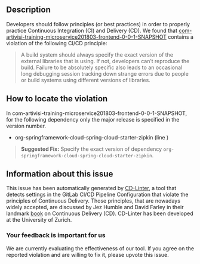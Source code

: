 
## Description
Developers should follow principles (or best practices) in order to properly practice Continuous Integration (CI) and Delivery (CD).
We found that [com-artivisi-training-microservice201803-frontend-0-0-1-SNAPSHOT](https://gitlab.com/training-microservices-2018-03/frontend/blob/master/.gitlab-ci.yml) contains a violation of the following CI/CD principle:

> A build system should always specify the exact version of the external libraries that is using.
If not, developers can’t reproduce the build. Failure to be absolutely specific also leads to an occasional long debugging session tracking down strange errors due to people or build systems using different versions of libraries.

## How to locate the violation

In com-artivisi-training-microservice201803-frontend-0-0-1-SNAPSHOT, for the following dependency only the major release is specified in the version number.

* org-springframework-cloud-spring-cloud-starter-zipkin (line )

> **Suggested Fix:** Specify the exact version of dependency `org-springframework-cloud-spring-cloud-starter-zipkin`.

## Information about this issue

This issue has been automatically generated by [CD-Linter](https://gitlab.com/Jancso/configuration-analytics), a tool that detects settings in the GitLab CI/CD Pipeline Configuration that violate the principles of Continuous Delivery. Those principles, that are nowadays widely accepted, are discussed by Jez Humble and David Farley in their landmark [book](https://www.oreilly.com/library/view/continuous-delivery-reliable/9780321670250/) on Continuous Delivery (CD). CD-Linter has been developed at the University of Zurich.

### Your feedback is important for us
We are currently evaluating the effectiveness of our tool. If you agree on the reported violation and are willing to fix it, please upvote this issue.